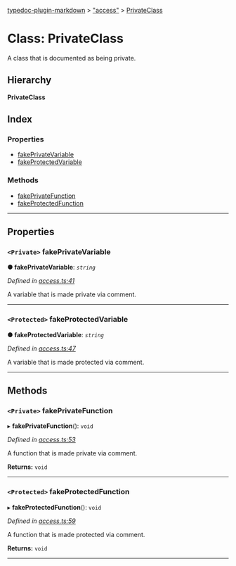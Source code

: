[typedoc-plugin-markdown](../README.md) > ["access"](../modules/_access_.md) > [PrivateClass](../classes/_access_.privateclass.md)

# Class: PrivateClass

A class that is documented as being private.

## Hierarchy

**PrivateClass**

## Index

### Properties

* [fakePrivateVariable](_access_.privateclass.md#fakeprivatevariable)
* [fakeProtectedVariable](_access_.privateclass.md#fakeprotectedvariable)

### Methods

* [fakePrivateFunction](_access_.privateclass.md#fakeprivatefunction)
* [fakeProtectedFunction](_access_.privateclass.md#fakeprotectedfunction)

---

## Properties

<a id="fakeprivatevariable"></a>

### `<Private>` fakePrivateVariable

**● fakePrivateVariable**: *`string`*

*Defined in [access.ts:41](https://github.com/tgreyjs/typedoc-plugin-markdown/blob/master/test/src/access.ts#L41)*

A variable that is made private via comment.

___
<a id="fakeprotectedvariable"></a>

### `<Protected>` fakeProtectedVariable

**● fakeProtectedVariable**: *`string`*

*Defined in [access.ts:47](https://github.com/tgreyjs/typedoc-plugin-markdown/blob/master/test/src/access.ts#L47)*

A variable that is made protected via comment.

___

## Methods

<a id="fakeprivatefunction"></a>

### `<Private>` fakePrivateFunction

▸ **fakePrivateFunction**(): `void`

*Defined in [access.ts:53](https://github.com/tgreyjs/typedoc-plugin-markdown/blob/master/test/src/access.ts#L53)*

A function that is made private via comment.

**Returns:** `void`

___
<a id="fakeprotectedfunction"></a>

### `<Protected>` fakeProtectedFunction

▸ **fakeProtectedFunction**(): `void`

*Defined in [access.ts:59](https://github.com/tgreyjs/typedoc-plugin-markdown/blob/master/test/src/access.ts#L59)*

A function that is made protected via comment.

**Returns:** `void`

___

